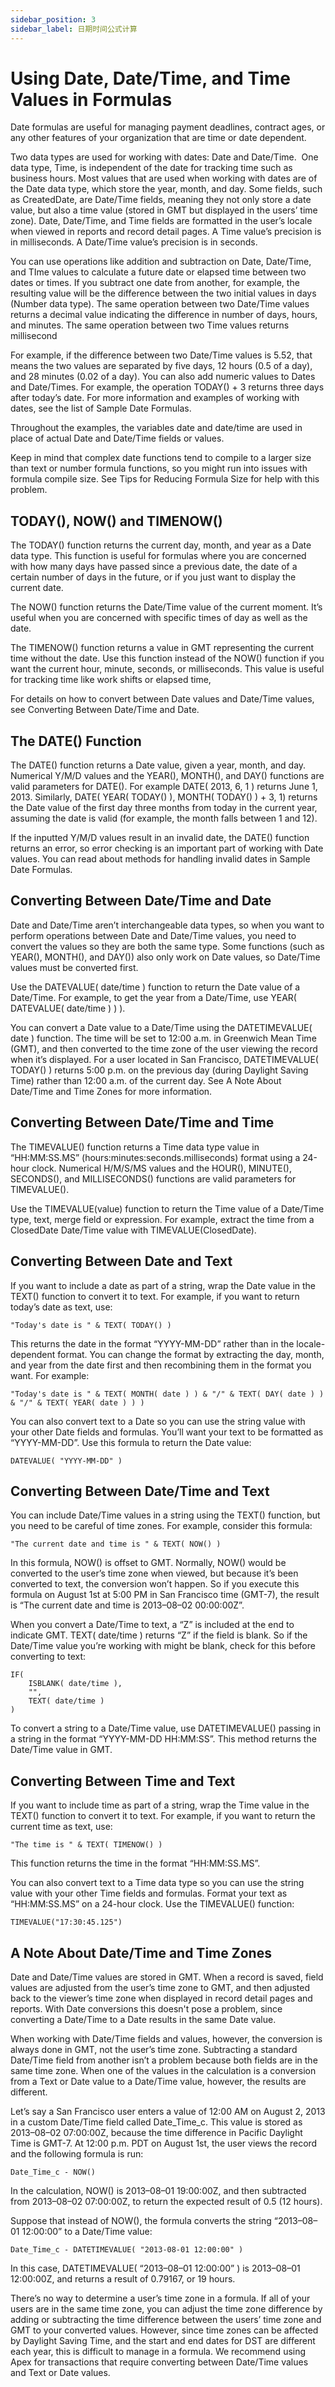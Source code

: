```yaml
---
sidebar_position: 3
sidebar_label: 日期时间公式计算
---
```


# Using Date, Date/Time, and Time Values in Formulas

Date formulas are useful for managing payment deadlines, contract ages, or any other features of your organization that are time or date dependent.

Two data types are used for working with dates: Date and Date/Time. ﻿ One data type, Time, is independent of the date for tracking time such as business hours. Most values that are used when working with dates are of the Date data type, which store the year, month, and day. Some fields, such as CreatedDate, are Date/Time fields, meaning they not only store a date value, but also a time value (stored in GMT but displayed in the users’ time zone). Date, Date/Time, and Time fields are formatted in the user’s locale when viewed in reports and record detail pages. A Time value’s precision is in milliseconds. A Date/Time value’s precision is in seconds.

You can use operations like addition and subtraction on Date, Date/Time, and TIme values to calculate a future date or elapsed time between two dates or times. If you subtract one date from another, for example, the resulting value will be the difference between the two initial values in days (Number data type). The same operation between two Date/Time values returns a decimal value indicating the difference in number of days, hours, and minutes. ﻿The same operation between two Time values returns millisecond

For example, if the difference between two Date/Time values is 5.52, that means the two values are separated by five days, 12 hours (0.5 of a day), and 28 minutes (0.02 of a day). You can also add numeric values to Dates and Date/Times. For example, the operation TODAY() + 3 returns three days after today’s date. For more information and examples of working with dates, see the list of Sample Date Formulas.

Throughout the examples, the variables date and date/time are used in place of actual Date and Date/Time fields or values.

Keep in mind that complex date functions tend to compile to a larger size than text or number formula functions, so you might run into issues with formula compile size. See Tips for Reducing Formula Size for help with this problem.

## TODAY(), NOW() and TIMENOW()

The TODAY() function returns the current day, month, and year as a Date data type. This function is useful for formulas where you are concerned with how many days have passed since a previous date, the date of a certain number of days in the future, or if you just want to display the current date.

The NOW() function returns the Date/Time value of the current moment. It’s useful when you are concerned with specific times of day as well as the date.

The TIMENOW() function returns a value in GMT representing the current time without the date. Use this function instead of the NOW() function if you want the current hour, minute, seconds, or milliseconds. This value is useful for tracking time like work shifts or elapsed time,

For details on how to convert between Date values and Date/Time values, see Converting Between Date/Time and Date.

## The DATE() Function

The DATE() function returns a Date value, given a year, month, and day. Numerical Y/M/D values and the YEAR(), MONTH(), and DAY() functions are valid parameters for DATE(). For example DATE( 2013, 6, 1 ) returns June 1, 2013. Similarly, DATE( YEAR( TODAY() ), MONTH( TODAY() ) + 3, 1) returns the Date value of the first day three months from today in the current year, assuming the date is valid (for example, the month falls between 1 and 12).

If the inputted Y/M/D values result in an invalid date, the DATE() function returns an error, so error checking is an important part of working with Date values. You can read about methods for handling invalid dates in Sample Date Formulas.

## Converting Between Date/Time and Date

Date and Date/Time aren’t interchangeable data types, so when you want to perform operations between Date and Date/Time values, you need to convert the values so they are both the same type. Some functions (such as YEAR(), MONTH(), and DAY()) also only work on Date values, so Date/Time values must be converted first.

Use the DATEVALUE( date/time ) function to return the Date value of a Date/Time. For example, to get the year from a Date/Time, use YEAR( DATEVALUE( date/time ) ) ).

You can convert a Date value to a Date/Time using the DATETIMEVALUE( date ) function. The time will be set to 12:00 a.m. in Greenwich Mean Time (GMT), and then converted to the time zone of the user viewing the record when it’s displayed. For a user located in San Francisco, DATETIMEVALUE( TODAY() ) returns 5:00 p.m. on the previous day (during Daylight Saving Time) rather than 12:00 a.m. of the current day. See A Note About Date/Time and Time Zones for more information.

## Converting Between Date/Time and Time

The TIMEVALUE() function returns a Time data type value in “HH:MM:SS.MS” (hours:minutes:seconds.milliseconds) format using a 24-hour clock. Numerical H/M/S/MS values and the HOUR(), MINUTE(), SECONDS(), and MILLISECONDS() functions are valid parameters for TIMEVALUE().

Use the TIMEVALUE(value) function to return the Time value of a Date/Time type, text, merge field or expression. For example, extract the time from a ClosedDate Date/Time value with TIMEVALUE(ClosedDate).

## Converting Between Date and Text

If you want to include a date as part of a string, wrap the Date value in the TEXT() function to convert it to text. For example, if you want to return today’s date as text, use:

```
"Today's date is " & TEXT( TODAY() )
```

This returns the date in the format “YYYY-MM-DD” rather than in the locale-dependent format. You can change the format by extracting the day, month, and year from the date first and then recombining them in the format you want. For example:

```
"Today's date is " & TEXT( MONTH( date ) ) & "/" & TEXT( DAY( date ) ) & "/" & TEXT( YEAR( date ) ) ) 
```

You can also convert text to a Date so you can use the string value with your other Date fields and formulas. You’ll want your text to be formatted as “YYYY-MM-DD”. Use this formula to return the Date value:

```
DATEVALUE( "YYYY-MM-DD" )
```

## Converting Between Date/Time and Text

You can include Date/Time values in a string using the TEXT() function, but you need to be careful of time zones. For example, consider this formula:

```
"The current date and time is " & TEXT( NOW() )
```

In this formula, NOW() is offset to GMT. Normally, NOW() would be converted to the user’s time zone when viewed, but because it’s been converted to text, the conversion won’t happen. So if you execute this formula on August 1st at 5:00 PM in San Francisco time (GMT-7), the result is “The current date and time is 2013–08–02 00:00:00Z”.

When you convert a Date/Time to text, a “Z” is included at the end to indicate GMT. TEXT( date/time ) returns “Z” if the field is blank. So if the Date/Time value you’re working with might be blank, check for this before converting to text:

```
IF(
	ISBLANK( date/time ),
	"",
	TEXT( date/time )
)
```

To convert a string to a Date/Time value, use DATETIMEVALUE() passing in a string in the format “YYYY-MM-DD HH:MM:SS”. This method returns the Date/Time value in GMT.

## Converting Between Time and Text
If you want to include time as part of a string, wrap the Time value in the TEXT() function to convert it to text. For example, if you want to return the current time as text, use:

```
"The time is " & TEXT( TIMENOW() )
```

This function returns the time in the format “HH:MM:SS.MS”.

You can also convert text to a Time data type so you can use the string value with your other Time fields and formulas. Format your text as “HH:MM:SS.MS” on a 24-hour clock. Use the TIMEVALUE() function:

```
TIMEVALUE("17:30:45.125")
```

## A Note About Date/Time and Time Zones

Date and Date/Time values are stored in GMT. When a record is saved, field values are adjusted from the user’s time zone to GMT, and then adjusted back to the viewer’s time zone when displayed in record detail pages and reports. With Date conversions this doesn't pose a problem, since converting a Date/Time to a Date results in the same Date value.

When working with Date/Time fields and values, however, the conversion is always done in GMT, not the user’s time zone. Subtracting a standard Date/Time field from another isn’t a problem because both fields are in the same time zone. When one of the values in the calculation is a conversion from a Text or Date value to a Date/Time value, however, the results are different.

Let’s say a San Francisco user enters a value of 12:00 AM on August 2, 2013 in a custom Date/Time field called Date_Time_c. This value is stored as 2013–08–02 07:00:00Z, because the time difference in Pacific Daylight Time is GMT-7. At 12:00 p.m. PDT on August 1st, the user views the record and the following formula is run:

```
Date_Time_c - NOW()
```

In the calculation, NOW() is 2013–08–01 19:00:00Z, and then subtracted from 2013–08–02 07:00:00Z, to return the expected result of 0.5 (12 hours).

Suppose that instead of NOW(), the formula converts the string “2013–08–01 12:00:00” to a Date/Time value:

```
Date_Time_c - DATETIMEVALUE( "2013-08-01 12:00:00" )
```

In this case, DATETIMEVALUE( “2013–08–01 12:00:00” ) is 2013–08–01 12:00:00Z, and returns a result of 0.79167, or 19 hours.

There’s no way to determine a user’s time zone in a formula. If all of your users are in the same time zone, you can adjust the time zone difference by adding or subtracting the time difference between the users’ time zone and GMT to your converted values. However, since time zones can be affected by Daylight Saving Time, and the start and end dates for DST are different each year, this is difficult to manage in a formula. We recommend using Apex for transactions that require converting between Date/Time values and Text or Date values.

